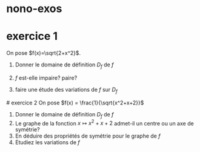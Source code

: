 # nono-exos

# exercice 1
On pose $f(x)=\sqrt{2+x^2}$.

1) Donner le domaine de définition $D_f$ de $f$

2) $f$ est-elle impaire? paire?

3) faire une étude des variations de $f$ sur $D_f$

# exercice 2
On pose $f(x) = \frac{1}{\sqrt{x^2+x+2}}$

1) Donner le domaine de définition $D_f$ de $f$
2) Le graphe de la fonction $x\mapsto {x^2+x+2}$ admet-il un centre ou un axe de symétrie?
3) En déduire des propriétés de symétrie pour le graphe de $f$
4) Etudiez les variations de $f$
